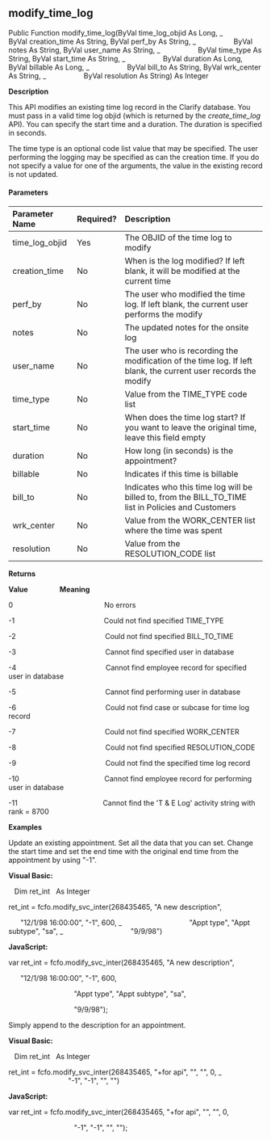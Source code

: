 modify_time_log
-----------------

Public Function modify_time_log(ByVal time_log_objid As Long, _
                  ByVal creation_time As String, ByVal perf_by As String, _
                  ByVal notes As String, ByVal user_name As String, _
                  ByVal time_type As String, ByVal start_time As String, _
                  ByVal duration As Long, ByVal billable As Long, _
                  ByVal bill_to As String, ByVal wrk_center As String, _
                  ByVal resolution As String) As Integer

**Description**

This API modifies an existing time log record in the Clarify database. You must pass in a valid time log objid (which is returned by the _create_time_log_ API). You can specify the start time and a duration. The duration is specified in seconds. 

The time type is an optional code list value that may be specified. The user performing the logging may be specified as can the creation time. If you do not specify a value for one of the arguments, the value in the existing record is not updated.

#### Parameters

| Parameter Name | Required? | Description |
|:--- |:--- |:--- |
| time_log_objid | Yes | The OBJID of the time log to modify |
| creation_time | No | When is the log modified? If left blank, it will be modified at the current time |
| perf_by | No | The user who modified the time log. If left blank, the current user performs the modify |
| notes | No | The updated notes for the onsite log |
| user_name | No | The user who is recording the modification of the time log. If left blank, the current user records the modify |
| time_type | No | Value from the TIME_TYPE code list |
| start_time | No | When does the time log start? If you want to leave the original time, leave this field empty |
| duration | No | How long (in seconds) is the appointment? |
| billable | No | Indicates if this time is billable |
| bill_to | No | Indicates who this time log will be billed to, from the BILL_TO_TIME list in Policies and Customers |
| wrk_center | No | Value from the WORK_CENTER list where the time was spent |
| resolution | No | Value from the RESOLUTION_CODE list |

**Returns**

**Value**                **Meaning**

0                                              No errors

-1                                             Could not find specified TIME_TYPE

-2                                             Could not find specified BILL_TO_TIME

-3                                             Cannot find specified user in database

-4                                             Cannot find employee record for specified user in database

-5                                             Cannot find performing user in database

-6                                             Could not find case or subcase for time log record

-7                                             Could not find specified WORK_CENTER

-8                                             Could not find specified RESOLUTION_CODE

-9                                             Could not find the specified time log record

-10                                           Cannot find employee record for performing user in database

-11                                           Cannot find the 'T & E Log' activity string with rank = 8700

**Examples**

 Update an existing appointment. Set all the data that you can set. Change the start time and set the end time with the original end time from the appointment by using "-1".

**Visual Basic:**

   Dim ret_int   As Integer

ret_int = fcfo.modify_svc_inter(268435465, "A new description",

      "12/1/98 16:00:00", "-1", 600, _
                                 "Appt type", "Appt subtype", "sa", _
                                 "9/9/98")

**JavaScript:**

var ret_int = fcfo.modify_svc_inter(268435465, "A new description",

      "12/1/98 16:00:00", "-1", 600,

                                 "Appt type", "Appt subtype", "sa",

                                 "9/9/98");

 Simply append to the description for an appointment.

**Visual Basic:**

   Dim ret_int   As Integer

ret_int = fcfo.modify_svc_inter(268435465, "+for api", "", "", 0, _
                                 "-1", "-1", "", "")

**JavaScript:**

var ret_int = fcfo.modify_svc_inter(268435465, "+for api", "", "", 0,

                                 "-1", "-1", "", "");